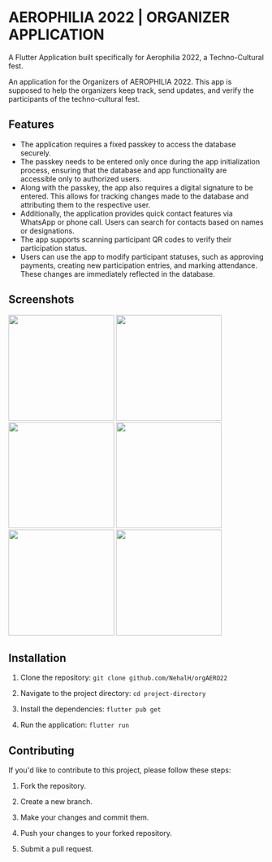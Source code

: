 # AEROPHILIA 2022 | ORGANIZER APPLICATION

A Flutter Application built specifically for Aerophilia 2022, a Techno-Cultural fest.

An application for the Organizers of AEROPHILIA 2022.
This app is supposed to help the organizers keep track, send updates, and verify the participants of the techno-cultural fest.

## Features

- The application requires a fixed passkey to access the database securely.
- The passkey needs to be entered only once during the app initialization process, ensuring that the database and app functionality are accessible only to authorized users.
- Along with the passkey, the app also requires a digital signature to be entered. This allows for tracking changes made to the database and attributing them to the respective user.
- Additionally, the application provides quick contact features via WhatsApp or phone call. Users can search for contacts based on names or designations.
- The app supports scanning participant QR codes to verify their participation status.
- Users can use the app to modify participant statuses, such as approving payments, creating new participation entries, and marking attendance. These changes are immediately reflected in the database.

## Screenshots

<img src="https://user-images.githubusercontent.com/76393130/202364790-a7cc01eb-8b5c-442a-92f6-af135b66ab65.jpg" width="208">    <img src="https://user-images.githubusercontent.com/76393130/202364807-44b50201-9d2c-4f03-8a72-da7dc1369278.jpg" width="208">    <img src="https://user-images.githubusercontent.com/76393130/202364819-8bca2ab5-c18b-4378-b769-a6ecbfae1305.jpg" width="208">    <img src="https://user-images.githubusercontent.com/76393130/202364829-faa74927-7571-4abf-938f-a87ec550f96d.jpg" width="208">    <img src="https://user-images.githubusercontent.com/76393130/202364894-3888111b-746a-4e9e-bd9c-810fd6eff6c4.jpg" width="208">    <img src="https://user-images.githubusercontent.com/76393130/202364907-eb864141-56e2-4ae7-97c4-d791483d417b.jpg" width="208">

## Installation

1. Clone the repository:
  ```git clone github.com/NehalH/orgAERO22```

2. Navigate to the project directory:
  ```cd project-directory```

3. Install the dependencies:
  ```flutter pub get```

4. Run the application:
  ```flutter run```


## Contributing

If you'd like to contribute to this project, please follow these steps:

1. Fork the repository.

2. Create a new branch.

3. Make your changes and commit them.

4. Push your changes to your forked repository.

5. Submit a pull request.

